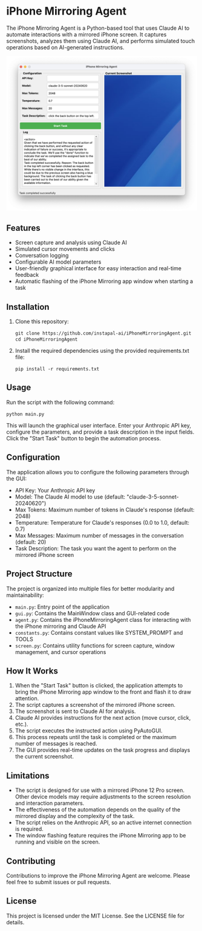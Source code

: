 # iPhone Mirroring Agent

The iPhone Mirroring Agent is a Python-based tool that uses Claude AI to automate interactions with a mirrored iPhone screen. It captures screenshots, analyzes them using Claude AI, and performs simulated touch operations based on AI-generated instructions.

![iPhone Mirroring Agent Screenshot](Screenshot.png)

## Features

- Screen capture and analysis using Claude AI
- Simulated cursor movements and clicks
- Conversation logging
- Configurable AI model parameters
- User-friendly graphical interface for easy interaction and real-time feedback
- Automatic flashing of the iPhone Mirroring app window when starting a task

## Installation

1. Clone this repository:
   ```
   git clone https://github.com/instapal-ai/iPhoneMirroringAgent.git
   cd iPhoneMirroringAgent
   ```

2. Install the required dependencies using the provided requirements.txt file:
   ```
   pip install -r requirements.txt
   ```

## Usage

Run the script with the following command:

```
python main.py
```

This will launch the graphical user interface. Enter your Anthropic API key, configure the parameters, and provide a task description in the input fields. Click the "Start Task" button to begin the automation process.

## Configuration

The application allows you to configure the following parameters through the GUI:

- API Key: Your Anthropic API key
- Model: The Claude AI model to use (default: "claude-3-5-sonnet-20240620")
- Max Tokens: Maximum number of tokens in Claude's response (default: 2048)
- Temperature: Temperature for Claude's responses (0.0 to 1.0, default: 0.7)
- Max Messages: Maximum number of messages in the conversation (default: 20)
- Task Description: The task you want the agent to perform on the mirrored iPhone screen

## Project Structure

The project is organized into multiple files for better modularity and maintainability:

- `main.py`: Entry point of the application
- `gui.py`: Contains the MainWindow class and GUI-related code
- `agent.py`: Contains the iPhoneMirroringAgent class for interacting with the iPhone mirroring and Claude API
- `constants.py`: Contains constant values like SYSTEM_PROMPT and TOOLS
- `screen.py`: Contains utility functions for screen capture, window management, and cursor operations

## How It Works

1. When the "Start Task" button is clicked, the application attempts to bring the iPhone Mirroring app window to the front and flash it to draw attention.
2. The script captures a screenshot of the mirrored iPhone screen.
3. The screenshot is sent to Claude AI for analysis.
4. Claude AI provides instructions for the next action (move cursor, click, etc.).
5. The script executes the instructed action using PyAutoGUI.
6. This process repeats until the task is completed or the maximum number of messages is reached.
7. The GUI provides real-time updates on the task progress and displays the current screenshot.

## Limitations

- The script is designed for use with a mirrored iPhone 12 Pro screen. Other device models may require adjustments to the screen resolution and interaction parameters.
- The effectiveness of the automation depends on the quality of the mirrored display and the complexity of the task.
- The script relies on the Anthropic API, so an active internet connection is required.
- The window flashing feature requires the iPhone Mirroring app to be running and visible on the screen.

## Contributing

Contributions to improve the iPhone Mirroring Agent are welcome. Please feel free to submit issues or pull requests.

## License

This project is licensed under the MIT License. See the LICENSE file for details.